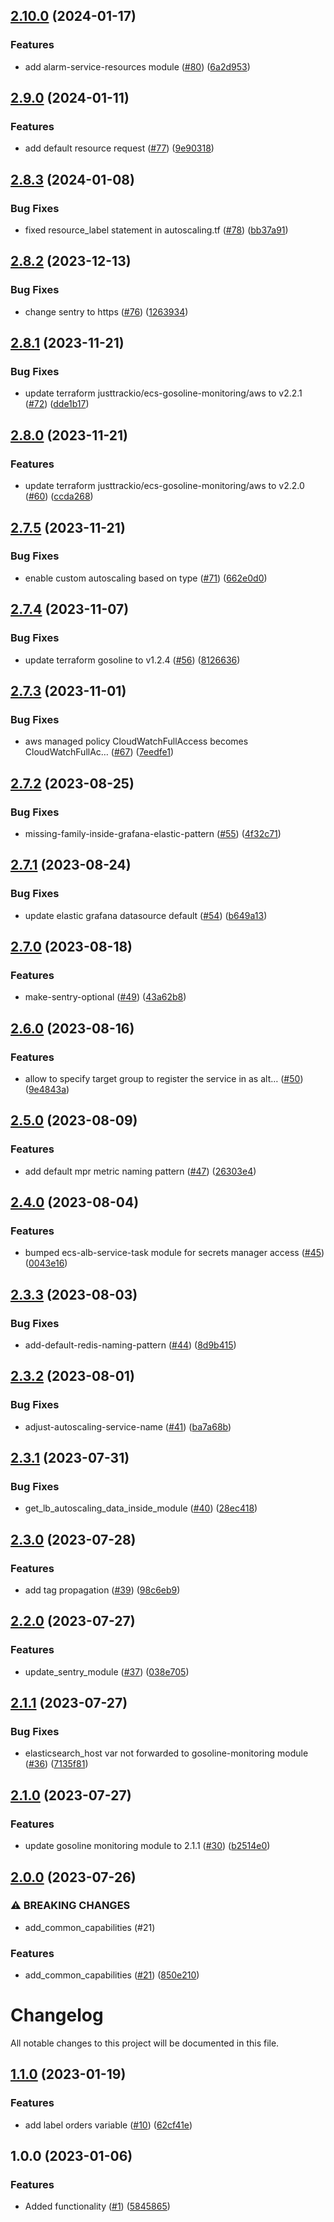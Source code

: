## [2.10.0](https://github.com/justtrackio/terraform-aws-ecs-app/compare/v2.9.0...v2.10.0) (2024-01-17)


### Features

* add alarm-service-resources module ([#80](https://github.com/justtrackio/terraform-aws-ecs-app/issues/80)) ([6a2d953](https://github.com/justtrackio/terraform-aws-ecs-app/commit/6a2d953d1d218b35775fae5e781d207270ae7dc8))

## [2.9.0](https://github.com/justtrackio/terraform-aws-ecs-app/compare/v2.8.3...v2.9.0) (2024-01-11)


### Features

* add default resource request ([#77](https://github.com/justtrackio/terraform-aws-ecs-app/issues/77)) ([9e90318](https://github.com/justtrackio/terraform-aws-ecs-app/commit/9e9031815fbce52de181601637035277287ac1ec))

## [2.8.3](https://github.com/justtrackio/terraform-aws-ecs-app/compare/v2.8.2...v2.8.3) (2024-01-08)


### Bug Fixes

* fixed resource_label statement in autoscaling.tf ([#78](https://github.com/justtrackio/terraform-aws-ecs-app/issues/78)) ([bb37a91](https://github.com/justtrackio/terraform-aws-ecs-app/commit/bb37a91e33425b87b05582edf9a7e869f931734b))

## [2.8.2](https://github.com/justtrackio/terraform-aws-ecs-app/compare/v2.8.1...v2.8.2) (2023-12-13)


### Bug Fixes

* change sentry to https ([#76](https://github.com/justtrackio/terraform-aws-ecs-app/issues/76)) ([1263934](https://github.com/justtrackio/terraform-aws-ecs-app/commit/12639349dd19702fb4cc25b7044faf8eb0ee988a))

## [2.8.1](https://github.com/justtrackio/terraform-aws-ecs-app/compare/v2.8.0...v2.8.1) (2023-11-21)


### Bug Fixes

* update terraform justtrackio/ecs-gosoline-monitoring/aws to v2.2.1 ([#72](https://github.com/justtrackio/terraform-aws-ecs-app/issues/72)) ([dde1b17](https://github.com/justtrackio/terraform-aws-ecs-app/commit/dde1b1799efdc821f0698131639a4b546a7da563))

## [2.8.0](https://github.com/justtrackio/terraform-aws-ecs-app/compare/v2.7.5...v2.8.0) (2023-11-21)


### Features

* update terraform justtrackio/ecs-gosoline-monitoring/aws to v2.2.0 ([#60](https://github.com/justtrackio/terraform-aws-ecs-app/issues/60)) ([ccda268](https://github.com/justtrackio/terraform-aws-ecs-app/commit/ccda2685312b850539ea3e416def548fdb490aed))

## [2.7.5](https://github.com/justtrackio/terraform-aws-ecs-app/compare/v2.7.4...v2.7.5) (2023-11-21)


### Bug Fixes

* enable custom autoscaling based on type ([#71](https://github.com/justtrackio/terraform-aws-ecs-app/issues/71)) ([662e0d0](https://github.com/justtrackio/terraform-aws-ecs-app/commit/662e0d03d41fd6774af0aef30c942be6b3b3b0d9))

## [2.7.4](https://github.com/justtrackio/terraform-aws-ecs-app/compare/v2.7.3...v2.7.4) (2023-11-07)


### Bug Fixes

* update terraform gosoline to v1.2.4 ([#56](https://github.com/justtrackio/terraform-aws-ecs-app/issues/56)) ([8126636](https://github.com/justtrackio/terraform-aws-ecs-app/commit/8126636a57812ee9190b6f79305f86c3697e342a))

## [2.7.3](https://github.com/justtrackio/terraform-aws-ecs-app/compare/v2.7.2...v2.7.3) (2023-11-01)


### Bug Fixes

* aws managed policy CloudWatchFullAccess becomes CloudWatchFullAc… ([#67](https://github.com/justtrackio/terraform-aws-ecs-app/issues/67)) ([7eedfe1](https://github.com/justtrackio/terraform-aws-ecs-app/commit/7eedfe1c0f4df1d2b14095bd8198354278a4d001))

## [2.7.2](https://github.com/justtrackio/terraform-aws-ecs-app/compare/v2.7.1...v2.7.2) (2023-08-25)


### Bug Fixes

* missing-family-inside-grafana-elastic-pattern ([#55](https://github.com/justtrackio/terraform-aws-ecs-app/issues/55)) ([4f32c71](https://github.com/justtrackio/terraform-aws-ecs-app/commit/4f32c71ed7aafa201a232326c7f469e108f3a09c))

## [2.7.1](https://github.com/justtrackio/terraform-aws-ecs-app/compare/v2.7.0...v2.7.1) (2023-08-24)


### Bug Fixes

* update elastic grafana datasource default ([#54](https://github.com/justtrackio/terraform-aws-ecs-app/issues/54)) ([b649a13](https://github.com/justtrackio/terraform-aws-ecs-app/commit/b649a135f8d954d4308cdf0c468a87f05fa12fa2))

## [2.7.0](https://github.com/justtrackio/terraform-aws-ecs-app/compare/v2.6.0...v2.7.0) (2023-08-18)


### Features

* make-sentry-optional ([#49](https://github.com/justtrackio/terraform-aws-ecs-app/issues/49)) ([43a62b8](https://github.com/justtrackio/terraform-aws-ecs-app/commit/43a62b8e88c407671cbbbd2837c7540eec9f2149))

## [2.6.0](https://github.com/justtrackio/terraform-aws-ecs-app/compare/v2.5.0...v2.6.0) (2023-08-16)


### Features

* allow to specify target group to register the service in as alt… ([#50](https://github.com/justtrackio/terraform-aws-ecs-app/issues/50)) ([9e4843a](https://github.com/justtrackio/terraform-aws-ecs-app/commit/9e4843a41e624f8d9f0b33c38c70ac9bbc2427fb))

## [2.5.0](https://github.com/justtrackio/terraform-aws-ecs-app/compare/v2.4.0...v2.5.0) (2023-08-09)


### Features

* add default mpr metric naming pattern ([#47](https://github.com/justtrackio/terraform-aws-ecs-app/issues/47)) ([26303e4](https://github.com/justtrackio/terraform-aws-ecs-app/commit/26303e4d99c3488541d66abd6463932e9271471e))

## [2.4.0](https://github.com/justtrackio/terraform-aws-ecs-app/compare/v2.3.3...v2.4.0) (2023-08-04)


### Features

* bumped ecs-alb-service-task module for secrets manager access ([#45](https://github.com/justtrackio/terraform-aws-ecs-app/issues/45)) ([0043e16](https://github.com/justtrackio/terraform-aws-ecs-app/commit/0043e16014f704f17a0a3640ca1f85c74369513f))

## [2.3.3](https://github.com/justtrackio/terraform-aws-ecs-app/compare/v2.3.2...v2.3.3) (2023-08-03)


### Bug Fixes

* add-default-redis-naming-pattern ([#44](https://github.com/justtrackio/terraform-aws-ecs-app/issues/44)) ([8d9b415](https://github.com/justtrackio/terraform-aws-ecs-app/commit/8d9b415307df2f9ee45da21ac30ac3b90a73160a))

## [2.3.2](https://github.com/justtrackio/terraform-aws-ecs-app/compare/v2.3.1...v2.3.2) (2023-08-01)


### Bug Fixes

* adjust-autoscaling-service-name ([#41](https://github.com/justtrackio/terraform-aws-ecs-app/issues/41)) ([ba7a68b](https://github.com/justtrackio/terraform-aws-ecs-app/commit/ba7a68bded086d8051b078d7876e6bbfb01824db))

## [2.3.1](https://github.com/justtrackio/terraform-aws-ecs-app/compare/v2.3.0...v2.3.1) (2023-07-31)


### Bug Fixes

* get_lb_autoscaling_data_inside_module ([#40](https://github.com/justtrackio/terraform-aws-ecs-app/issues/40)) ([28ec418](https://github.com/justtrackio/terraform-aws-ecs-app/commit/28ec41850c0253f0885dec6407f2d42ba53d1d5a))

## [2.3.0](https://github.com/justtrackio/terraform-aws-ecs-app/compare/v2.2.0...v2.3.0) (2023-07-28)


### Features

* add tag propagation ([#39](https://github.com/justtrackio/terraform-aws-ecs-app/issues/39)) ([98c6eb9](https://github.com/justtrackio/terraform-aws-ecs-app/commit/98c6eb930c79bcb16e5a3403e9124ed5ac224a9d))

## [2.2.0](https://github.com/justtrackio/terraform-aws-ecs-app/compare/v2.1.1...v2.2.0) (2023-07-27)


### Features

* update_sentry_module ([#37](https://github.com/justtrackio/terraform-aws-ecs-app/issues/37)) ([038e705](https://github.com/justtrackio/terraform-aws-ecs-app/commit/038e705f4e7a77e20350aac95c51551fbaa443ec))

## [2.1.1](https://github.com/justtrackio/terraform-aws-ecs-app/compare/v2.1.0...v2.1.1) (2023-07-27)


### Bug Fixes

* elasticsearch_host var not forwarded to gosoline-monitoring module ([#36](https://github.com/justtrackio/terraform-aws-ecs-app/issues/36)) ([7135f81](https://github.com/justtrackio/terraform-aws-ecs-app/commit/7135f819f5da11442f8e24af26d099e8842d31f9))

## [2.1.0](https://github.com/justtrackio/terraform-aws-ecs-app/compare/v2.0.0...v2.1.0) (2023-07-27)


### Features

* update gosoline monitoring module to 2.1.1 ([#30](https://github.com/justtrackio/terraform-aws-ecs-app/issues/30)) ([b2514e0](https://github.com/justtrackio/terraform-aws-ecs-app/commit/b2514e023e442050411ef0c877ef90b0f4ffabcf))

## [2.0.0](https://github.com/justtrackio/terraform-aws-ecs-app/compare/v1.1.0...v2.0.0) (2023-07-26)


### ⚠ BREAKING CHANGES

* add_common_capabilities (#21)

### Features

* add_common_capabilities ([#21](https://github.com/justtrackio/terraform-aws-ecs-app/issues/21)) ([850e210](https://github.com/justtrackio/terraform-aws-ecs-app/commit/850e210ed8594eae0beaca1f5a4ea8c55edbd4a2))

# Changelog

All notable changes to this project will be documented in this file.

## [1.1.0](https://github.com/justtrackio/terraform-aws-ecs-app/compare/v1.0.0...v1.1.0) (2023-01-19)


### Features

* add label orders variable ([#10](https://github.com/justtrackio/terraform-aws-ecs-app/issues/10)) ([62cf41e](https://github.com/justtrackio/terraform-aws-ecs-app/commit/62cf41e7fb57a9281a3ef23e807b416e4d3a7963))

## 1.0.0 (2023-01-06)


### Features

* Added functionality ([#1](https://github.com/justtrackio/terraform-aws-ecs-app/issues/1)) ([5845865](https://github.com/justtrackio/terraform-aws-ecs-app/commit/58458658fc9f1630246aa362e85e12eb146e8fd5))
